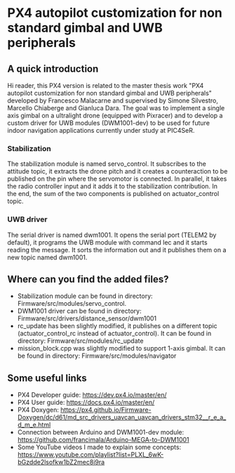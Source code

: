# PX4 autopilot customization for non standard gimbal and UWB peripherals

## A quick introduction
Hi reader, this PX4 version is related to the master thesis work "PX4 autopilot customization for non standard gimbal and UWB peripherals" developed by Francesco Malacarne and supervised by Simone Silvestro, Marcello Chiaberge and Gianluca Dara. The goal was to implement a single axis gimbal on a ultralight drone (equipped with Pixracer) and to develop a custom driver for UWB modules (DWM1001-dev) to be used for future indoor navigation applications currently under study at PIC4SeR.

### Stabilization
The stabilization module is named servo_control. It subscribes to the attitude topic, it extracts the drone pitch and it creates a counteraction to be published on the pin where the servomotor is connected. In parallel, it takes the radio controller input and it adds it to the stabilization contribution. In the end, the sum of the two components is published on actuator_control topic.

### UWB driver
The serial driver is named dwm1001. It opens the serial port (TELEM2 by default), it programs the UWB module with command lec and it starts reading the message. It sorts the information out and it publishes them on a new topic named dwm1001.

## Where can you find the added files?
- Stabilization module can be found in directory: Firmware/src/modules/servo_control.
- DWM1001 driver can be found in directory: Firmware/src/drivers/distance_sensor/dwm1001
- rc_update has been slightly modified, it publishes on a different topic (actuator_control_rc instead of actuator_control). It can be found in directory: Firmware/src/modules/rc_update
- mission_block.cpp was slightly modified to support 1-axis gimbal. It can be found in directory: Firmware/src/modules/navigator

## Some useful links
- PX4 Developer guide: https://dev.px4.io/master/en/
- PX4 User guide: https://docs.px4.io/master/en/
- PX4 Doxygen: https://px4.github.io/Firmware-Doxygen/dc/d61/md_src_drivers_uavcan_uavcan_drivers_stm32__r_e_a_d_m_e.html
- Connection between Arduino and DWM1001-dev module: https://github.com/francimala/Arduino-MEGA-to-DWM1001
- Some YouTube videos I made to explain some concepts: https://www.youtube.com/playlist?list=PLXL_6wK-bGzdde2lsofkw1bZ2mec8i9ra
